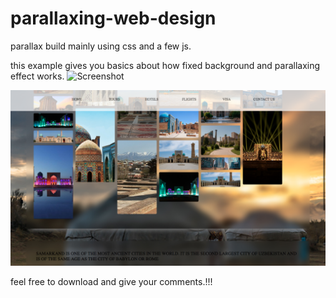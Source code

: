 # parallaxing-web-design


parallax build mainly using css and a few js.

this example gives you basics about how fixed background and parallaxing effect works.
![Screenshot](main_page.png)

![Screenshot](pages.png)

feel free to download and give your comments.!!!
